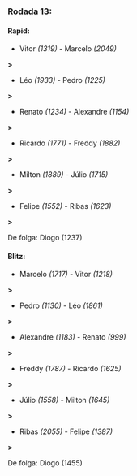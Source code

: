 ### Rodada 13:

#### Rapid:

* Vitor *(1319)*     -     Marcelo *(2049)*

 **>** 
* Léo *(1933)*     -     Pedro *(1225)*

 **>** 
* Renato *(1234)*     -     Alexandre *(1154)*

 **>** 
* Ricardo *(1771)*     -     Freddy *(1882)*

 **>** 
* Milton *(1889)*     -     Júlio *(1715)*

 **>** 
* Felipe *(1552)*     -     Ribas *(1623)*

 **>** 

De folga: Diogo (1237)

#### Blitz:

* Marcelo *(1717)*     -     Vitor *(1218)*

 **>** 
* Pedro *(1130)*     -     Léo *(1861)*

 **>** 
* Alexandre *(1183)*     -     Renato *(999)*

 **>** 
* Freddy *(1787)*     -     Ricardo *(1625)*

 **>** 
* Júlio *(1558)*     -     Milton *(1645)*

 **>** 
* Ribas *(2055)*     -     Felipe *(1387)*

 **>** 

De folga: Diogo (1455)

